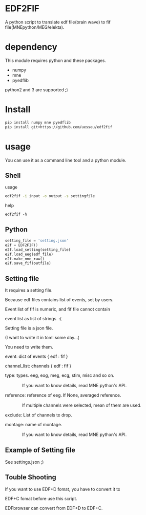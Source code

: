 # EDF2FIF
A python script to translate edf file(brain wave) to
fif file(MNEpython/MEG/elekta).

# dependency
This module requires python and these packages.

- numpy
- mne
- pyedflib

python2 and 3 are supported ;)

# Install

```bash
pip install numpy mne pyedflib
pip install git+https://github.com/uesseu/edf2fif
```

# usage
You can use it as a command line tool and a python module.

## Shell
usage
```bash
edf2fif -i input -o output -s settingfile
```

help
```
edf2fif -h
```

## Python

```python
setting_file = 'setting.json'
e2f = EDF2FIF()
e2f.load_setting(setting_file)
e2f.load_eeg(edf_file)
e2f.make_mne_raw()
e2f.save_fif(outfile)
```

## Setting file
It requires a setting file.

Because edf files contains list of events, set by users.

Event list of fif is numeric, and fif file cannot contain

event list as list of strings. :(


Setting file is a json file.

(I want to write it in toml some day...)

You need to write them.


event: dict of events  { edf : fif }

channel_list: channels { edf : fif } 

type: types. eeg, eog, meg, ecg, stim, misc and so on.

　　　　If you want to know details, read MNE python's API.

reference: reference of eeg. If None, averaged reference.

　　　　If multiple channels were selected, mean of them are used.

exclude: List of channels to drop.

montage: name of montage.

　　　　If you want to know details, read MNE python's API.

## Example of Setting file
See settings.json ;)

## Touble Shooting
If you want to use EDF+D fomat, you have to convert it to

EDF+C fomat before use this script.

EDFbrowser can convert from EDF+D to EDF+C.
